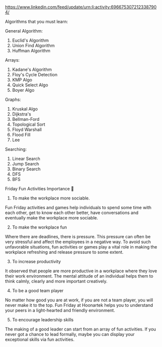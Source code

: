 https://www.linkedin.com/feed/update/urn:li:activity:6966753072123387904/


Algorithms that you must learn:

General Algorithm:
1. Euclid's Algorithm
2. Union Find Algorithm
3. Huffman Algorithm

Arrays:
1. Kadane's Algorithm
2. Floy's Cycle Detection
3. KMP Algo
4. Quick Select Algo
5. Boyer Algo

Graphs:
1. Kruskal Algo
2. Dijkstra's
3. Bellman-Ford
4. Topological Sort
5. Floyd Warshall
6. Flood Fill
7. Lee

Searching:
1. Linear Search
2. Jump Search
3. Binary Search
4. DFS
5. BFS



Friday Fun Activities Importance 🤔

1. To make the workplace more sociable.

Fun Friday activities and games help individuals to spend some time with each other, get to know each other better, have conversations and eventually make the workplace more sociable.

2. To make the workplace fun

Where there are deadlines, there is pressure. This pressure can often be very stressful and affect the employees in a negative way. To avoid such unfavorable situations, fun activities or games play a vital role in making the workplace refreshing and release pressure to some extent.

3. To increase productivity

It observed that people are more productive in a workplace where they love their work environment. The mental attitude of an individual helps them to think calmly, clearly and more important creatively.

4. To be a good team player

No matter how good you are at work, if you are not a team player, you will never make it to the top. Fun Friday at Hoonartek helps you to understand your peers in a light-hearted and friendly environment.

5. To encourage leadership skills

The making of a good leader can start from an array of fun activities. If you never got a chance to lead formally, maybe you can display your exceptional skills via fun activities.


